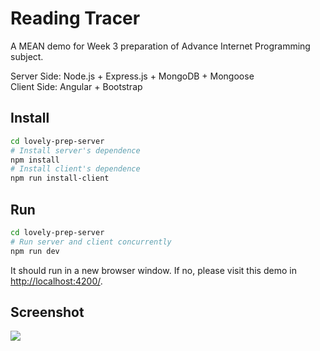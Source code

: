# Reading Tracer
A MEAN demo for Week 3 preparation of Advance Internet Programming subject.

Server Side: Node.js + Express.js + MongoDB + Mongoose  
Client Side: Angular + Bootstrap

## Install

```bash
cd lovely-prep-server
# Install server's dependence
npm install
# Install client's dependence
npm run install-client
```

## Run
```bash
cd lovely-prep-server
# Run server and client concurrently
npm run dev
```

It should run in a new browser window. If no, please visit this demo in [http://localhost:4200/](http://localhost:4200/).

## Screenshot

![](https://i.loli.net/2018/08/05/5b669fdad862a.png)
